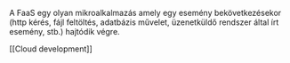 A FaaS egy olyan mikroalkalmazás amely egy esemény bekövetkezésekor (http kérés, fájl feltöltés, adatbázis művelet, üzenetküldő rendszer által írt esemény, stb.) hajtódik végre.


[[Cloud development]]